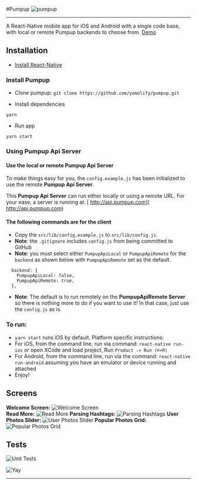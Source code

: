 #Pumpup ![pumpup](https://d1m37qdzmw041i.cloudfront.net/photos/users/profile/image/318381-1505247817263.jpg)

----------

A React-Native mobile app for iOS and Android with a single code base, with local or remote Pumpup backends to choose from. [Demo](#screens)

## Installation

* [Install React-Native](https://facebook.github.io/react-native/docs/getting-started.html#content)

### Install Pumpup
* Clone pumpup: `git clone https://github.com/yomolify/pumpup.git`

* Install dependencies
```
yarn
```

* Run app
```
yarn start
```

### Using Pumpup Api Server

#### Use the local or remote Pumpup Api Server
To make things easy for you, the `config.example.js` has been initialized to use the remote **Pumpup Api Server**.

This **Pumpup Api Server** can run either locally or using a remote URL. For your ease, a server is running at: [ http://api.pumpup.com]( http://api.pumpup.com)


#### The following commands are for the client

*  Copy the ```src/lib/config.example.js``` to ```src/lib/config.js```.  
* **Note**: the `.gitignore` includes `config.js` from being committed to GitHub
* **Note**: you must select either  `PumpupApiLocal` or `PumpupApiRemote` for the ```backend``` as shown below with `PumpupApiRemote` set as the default.

```
  backend: {
    PumpupApiLocal: false,
    PumpupApiRemote: true,
  },
```
* **Note**: The default is to run remotely on the **PumpupApiRemote Server** so there is nothing more to do if you want to use it! In that case, just use the `config.js` as is.

### To run:
* `yarn start` runs iOS by default. Platform specific instructions:
* For iOS, from the command line, run via command: ```react-native run-ios``` or open XCode and load project, Run ```Product -> Run (⌘+R)```
* For Android, from the command line, run via the command: ```react-native run-android``` assuming you have an emulator or device running and attached
* Enjoy!


## Screens

**Welcome Screen:** ![Welcome Screen](https://i.imgur.com/YFdzJvN.png)  
**Read More:** ![Read More](https://i.imgur.com/muqKdEa.png) 
**Parsing Hashtags:** ![Parsing Hashtags](https://i.imgur.com/ltpBeZq.png)
**User Photos Slider:** ![User Photos Slider](https://i.imgur.com/f7xRCzb.png)
**Popular Photos Grid:** ![Popular Photos Grid](https://i.imgur.com/3VmCCAK.jpg)

## Tests
![Unit Tests](https://i.imgur.com/gLqVgd0.png)   

![Yay](https://formidable.com/static/835848ebbb0b5c0572711e2a887e38e0-0516f.jpg)

----------
